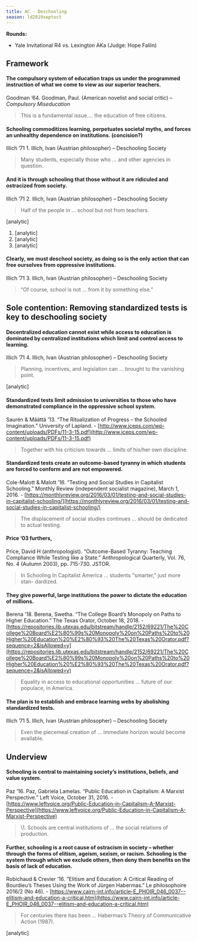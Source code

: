 ```yaml
---
title: AC - Deschooling
season: ld2019septoct
---
```


**Rounds:**
* Yale Invitational R4 vs. Lexington AKa (Judge: Hope Fallin)

## Framework

#### The compulsory system of education traps us under the programmed instruction of what we come to view as our superior teachers.
Goodman ’64. Goodman, Paul. (American novelist and social critic) – *Compulsory Miseducation*
> This is a fundamental issue.... the education of free citizens.

#### Schooling commoditizes learning, perpetuates societal myths, and forces an unhealthy dependence on institutions. (concision?)
Illich ’71 1. Illich, Ivan (Austrian philosopher) – Deschooling Society
> Many students, especially those who ... and other agencies in question.

#### And it is through schooling that those without it are ridiculed and ostracized from society.
Illich ’71 2. Illich, Ivan (Austrian philosopher) – Deschooling Society
> Half of the people in ... school but not from teachers.

[analytic]
1. [analytic]
2. [analytic]
3. [analytic]

#### Clearly, we must deschool society, as doing so is the only action that can free ourselves from oppressive institutions.
Illich ’71 3. Illich, Ivan (Austrian philosopher) – Deschooling Society
> “Of course, school is not ... from it by something else.”

## Sole contention: Removing standardized tests is key to deschooling society

#### Decentralized education cannot exist while access to education is dominated by centralized institutions which limit and control access to learning.
Illich ’71 4. Illich, Ivan (Austrian philosopher) – Deschooling Society
> Planning, incentives, and legislation can ... brought to the vanishing point.

[analytic]

#### Standardized tests limit admission to universities to those who have demonstrated compliance in the oppressive school system.
Saurén & Määttä ’13. “The Ritualization of Progress – the Schooled Imagination.” University of Lapland. - [http://www.jceps.com/wp-content/uploads/PDFs/11-3-15.pdf](http://www.jceps.com/wp-content/uploads/PDFs/11-3-15.pdf)
> Together with his criticism towards ... limits of his/her own discipline.

#### Standardized tests create an outcome-based tyranny in which students are forced to conform and are not empowered.
Cole-Malott & Malott ’16. “Testing and Social Studies in Capitalist Schooling.” Monthly Review (independent socialist magazine), March 1, 2016. - [https://monthlyreview.org/2016/03/01/testing-and-social-studies-in-capitalist-schooling/](https://monthlyreview.org/2016/03/01/testing-and-social-studies-in-capitalist-schooling/)
> The displacement of social studies continues ... should be dedicated to actual testing.

#### Price ’03 furthers,
Price, David H (anthropologist). “Outcome-Based Tyranny: Teaching Compliance While Testing like a State.” Anthropological Quarterly, Vol. 76, No. 4 (Autumn 2003), pp. 715-730. JSTOR.
> In Schooling In Capitalist America ... students "smarter," just more stan- dardized.

#### They give powerful, large institutions the power to dictate the education of millions.
Berena ’18. Berena, Swetha. “The College Board’s Monopoly on Paths to Higher Education.” The Texas Orator, October 18, 2018. - [https://repositories.lib.utexas.edu/bitstream/handle/2152/69221/The%20College%20Board%E2%80%99s%20Monopoly%20on%20Paths%20to%20Higher%20Education%20%E2%80%93%20The%20Texas%20Orator.pdf?sequence=2&isAllowed=y](https://repositories.lib.utexas.edu/bitstream/handle/2152/69221/The%20College%20Board%E2%80%99s%20Monopoly%20on%20Paths%20to%20Higher%20Education%20%E2%80%93%20The%20Texas%20Orator.pdf?sequence=2&isAllowed=y)
> Equality in access to educational opportunities ... future of our populace, in America.

#### The plan is to establish and embrace learning webs by abolishing standardized tests.
Illich ’71 5. Illich, Ivan (Austrian philosopher) – Deschooling Society
> Even the piecemeal creation of ... immediate horizon would become available.

## Underview
#### Schooling is central to maintaining society’s institutions, beliefs, and value system.
Paz ’16. Paz, Gabriela Lamelas. “Public Education in Capitalism: A Marxist Perspective.” Left Voice, October 31, 2016. - [https://www.leftvoice.org/Public-Education-in-Capitalism-A-Marxist-Perspective](https://www.leftvoice.org/Public-Education-in-Capitalism-A-Marxist-Perspective) 
> \1. Schools are central institutions of ... the social relations of production.

#### Further, schooling is a root cause of ostracism in society – whether through the forms of elitism, ageism, sexism, or racism. Schooling is the system through which we exclude others, then deny them benefits on the basis of lack of education.
Robichaud & Crevier ’16. “Elitism and Education: A Critical Reading of Bourdieu’s Theses Using the Work of Jürgen Habermas.” Le philosophoire 2016/2 (No 46). - [https://www.cairn-int.info/article-E_PHOIR_046_0037--elitism-and-education-a-critical.htm](https://www.cairn-int.info/article-E_PHOIR_046_0037--elitism-and-education-a-critical.htm) 
> For centuries there has been ... Habermas’s Theory of Communicative Action (1987).

[analytic]


